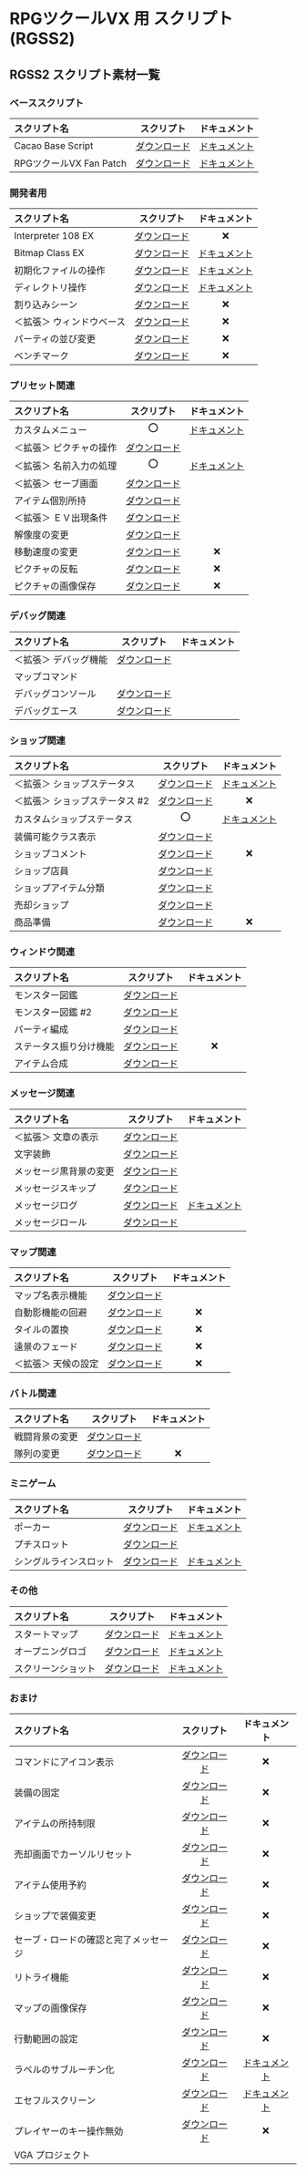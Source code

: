 # RPGツクールVX 用 スクリプト (RGSS2)

## RGSS2 スクリプト素材一覧

### ベーススクリプト

|スクリプト名|スクリプト|ドキュメント|
|:--|:-:|:-:|
|Cacao Base Script|[ダウンロード](https://raw.githubusercontent.com/cacao-soft/RMVX/main/cbs.rb)|[ドキュメント](docs/cbs.md)|
|RPGツクールVX Fan Patch|[ダウンロード](https://raw.githubusercontent.com/cacao-soft/RMVX/main/cao_sp.rb)|[ドキュメント](docs/cao_sp.md)|

### 開発者用

|スクリプト名|スクリプト|ドキュメント|
|:--|:-:|:-:|
|Interpreter 108 EX|[ダウンロード](https://raw.githubusercontent.com/cacao-soft/RMVX/main/Ex108i.rb)|:x:|
|Bitmap Class EX|[ダウンロード](https://raw.githubusercontent.com/cacao-soft/RMVX/main/ExBitmap.rb)|[ドキュメント](docs/ExBitmap.md)|
|初期化ファイルの操作|[ダウンロード](https://raw.githubusercontent.com/cacao-soft/RMVX/main/ExFile.rb)|[ドキュメント](docs/ExFile.md)|
|ディレクトリ操作|[ダウンロード](https://raw.githubusercontent.com/cacao-soft/RMVX/main/Dir.rb)|[ドキュメント](docs/ExDir.md)|
|割り込みシーン|[ダウンロード](https://raw.githubusercontent.com/cacao-soft/RMVX/main/Interrupt.rb)|:x:|
|＜拡張＞ ウィンドウベース|[ダウンロード](https://raw.githubusercontent.com/cacao-soft/RMVX/main/ExWindow.rb)|:x:|
|パーティの並び変更|[ダウンロード](https://raw.githubusercontent.com/cacao-soft/RMVX/main/Position.rb)|:x:|
|ベンチマーク|[ダウンロード](https://raw.githubusercontent.com/cacao-soft/RMVX/main/Benchmark.rb)|:x:|

### プリセット関連

|スクリプト名|スクリプト|ドキュメント|
|:--|:-:|:-:|
|カスタムメニュー|:o:|[ドキュメント](docs/CustomMenu.md)|
|＜拡張＞ ピクチャの操作|[ダウンロード](https://raw.githubusercontent.com/cacao-soft/RMVX/main/ExPicture.rb)||
|＜拡張＞ 名前入力の処理|:o:|[ドキュメント](docs/ExName.md)|
|＜拡張＞ セーブ画面|[ダウンロード](https://raw.githubusercontent.com/cacao-soft/RMVX/main/ExSave.rb)||
|アイテム個別所持|[ダウンロード](https://raw.githubusercontent.com/cacao-soft/RMVX/main/PersonalItems.rb)||
|＜拡張＞ ＥＶ出現条件|[ダウンロード](https://raw.githubusercontent.com/cacao-soft/RMVX/main/ExEvent.rb)||
|解像度の変更|[ダウンロード](https://raw.githubusercontent.com/cacao-soft/RMVX/main/Resolution.rb)||
|移動速度の変更|[ダウンロード](https://raw.githubusercontent.com/cacao-soft/RMVX/main/WalkSpeed.rb)|:x:|
|ピクチャの反転|[ダウンロード](https://raw.githubusercontent.com/cacao-soft/RMVX/main/PicMirror.rb)|:x:|
|ピクチャの画像保存|[ダウンロード](https://raw.githubusercontent.com/cacao-soft/RMVX/main/SavePicture.rb)|:x:|

### デバッグ関連

|スクリプト名|スクリプト|ドキュメント|
|:--|:-:|:-:|
|＜拡張＞ デバッグ機能|[ダウンロード](https://raw.githubusercontent.com/cacao-soft/RMVX/main/Debug.rb)||
|マップコマンド|||
|デバッグコンソール|[ダウンロード](https://raw.githubusercontent.com/cacao-soft/RMVX/main/Console.rb)||
|デバッグエース|[ダウンロード](https://raw.githubusercontent.com/cacao-soft/RMVX/main/DebugAce.rb)||

### ショップ関連

|スクリプト名|スクリプト|ドキュメント|
|:--|:-:|:-:|
|＜拡張＞ ショップステータス|[ダウンロード](https://raw.githubusercontent.com/cacao-soft/RMVX/main/ShopStatus1.rb)|[ドキュメント](docs/ShopStatus1.md)|
|＜拡張＞ ショップステータス #2|[ダウンロード](https://raw.githubusercontent.com/cacao-soft/RMVX/main/ShopStatus2.rb)|:x:|
|カスタムショップステータス|:o:|[ドキュメント](docs/CustomShopStatus.md)|
|装備可能クラス表示|[ダウンロード](https://raw.githubusercontent.com/cacao-soft/RMVX/main/ShopEquipClass.rb)||
|ショップコメント|[ダウンロード](https://raw.githubusercontent.com/cacao-soft/RMVX/main/ShopComment.rb)|:x:|
|ショップ店員|[ダウンロード](https://raw.githubusercontent.com/cacao-soft/RMVX/main/Staff2.rb)||
|ショップアイテム分類|[ダウンロード](https://raw.githubusercontent.com/cacao-soft/RMVX/main/ShopCategorize.rb)||
|売却ショップ|[ダウンロード](https://raw.githubusercontent.com/cacao-soft/RMVX/main/ShopShell.rb)||
|商品準備|[ダウンロード](https://raw.githubusercontent.com/cacao-soft/RMVX/main/ShopPreparation.rb)|:x:|

### ウィンドウ関連

|スクリプト名|スクリプト|ドキュメント|
|:--|:-:|:-:|
|モンスター図鑑|[ダウンロード](https://raw.githubusercontent.com/cacao-soft/RMVX/main/EnemyBook.rb)||
|モンスター図鑑 #2|[ダウンロード](https://raw.githubusercontent.com/cacao-soft/RMVX/main/MonsterBook.rb)||
|パーティ編成|[ダウンロード](https://raw.githubusercontent.com/cacao-soft/RMVX/main/Member.rb)||
|ステータス振り分け機能|[ダウンロード](https://raw.githubusercontent.com/cacao-soft/RMVX/main/StatusPoint.rb)|:x:|
|アイテム合成|[ダウンロード](https://raw.githubusercontent.com/cacao-soft/RMVX/main/MakeItem2.rb)||

### メッセージ関連

|スクリプト名|スクリプト|ドキュメント|
|:--|:-:|:-:|
|＜拡張＞ 文章の表示|[ダウンロード](https://raw.githubusercontent.com/cacao-soft/RMVX/main/ExMessage.rb)||
|文字装飾|[ダウンロード](https://raw.githubusercontent.com/cacao-soft/RMVX/main/ExDrawText.rb)||
|メッセージ黒背景の変更|[ダウンロード](https://raw.githubusercontent.com/cacao-soft/RMVX/main/ExMessageBack.rb)||
|メッセージスキップ|[ダウンロード](https://raw.githubusercontent.com/cacao-soft/RMVX/main/MessageSkip.rb)||
|メッセージログ|[ダウンロード](https://raw.githubusercontent.com/cacao-soft/RMVX/main/MessageLog.rb)|[ドキュメント](docs/MessageLog.md)|
|メッセージロール|[ダウンロード](https://raw.githubusercontent.com/cacao-soft/RMVX/main/MessageRoll.rb)||

### マップ関連

|スクリプト名|スクリプト|ドキュメント|
|:--|:-:|:-:|
|マップ名表示機能|[ダウンロード](https://raw.githubusercontent.com/cacao-soft/RMVX/main/Location.rb)||
|自動影機能の回避|[ダウンロード](https://raw.githubusercontent.com/cacao-soft/RMVX/main/Shadow.rb)|:x:|
|タイルの置換|[ダウンロード](https://raw.githubusercontent.com/cacao-soft/RMVX/main/ChangeTile.rb)|:x:|
|遠景のフェード|[ダウンロード](https://raw.githubusercontent.com/cacao-soft/RMVX/main/Parallax.rb)|:x:|
|＜拡張＞ 天候の設定|[ダウンロード](https://raw.githubusercontent.com/cacao-soft/RMVX/main/ExWeather.rb)|:x:|

### バトル関連

|スクリプト名|スクリプト|ドキュメント|
|:--|:-:|:-:|
|戦闘背景の変更|[ダウンロード](https://raw.githubusercontent.com/cacao-soft/RMVX/main/BattleBack.rb)||
|隊列の変更|[ダウンロード](https://raw.githubusercontent.com/cacao-soft/RMVX/main/Formation.rb)|:x:|

### ミニゲーム

|スクリプト名|スクリプト|ドキュメント|
|:--|:-:|:-:|
|ポーカー|[ダウンロード](https://raw.githubusercontent.com/cacao-soft/RMVX/main/Poker.rb)|[ドキュメント](docs/Poker.md)|
|プチスロット|[ダウンロード](https://raw.githubusercontent.com/cacao-soft/RMVX/main/PetiteSlot.rb)||
|シングルラインスロット|[ダウンロード](https://raw.githubusercontent.com/cacao-soft/RMVX/main/Slot.rb)|[ドキュメント](docs/Slot.md)|

### その他

|スクリプト名|スクリプト|ドキュメント|
|:--|:-:|:-:|
|スタートマップ|[ダウンロード](https://raw.githubusercontent.com/cacao-soft/RMVX/main/StartMap.rb)|[ドキュメント](docs/StartMap.md)|
|オープニングロゴ|[ダウンロード](https://raw.githubusercontent.com/cacao-soft/RMVX/main/Logo.rb)|[ドキュメント](docs/Logo.md)|
|スクリーンショット|[ダウンロード](https://raw.githubusercontent.com/cacao-soft/RMVX/main/ScreenShot.rb)|[ドキュメント](docs/ScreenShot.md)|

### おまけ

|スクリプト名|スクリプト|ドキュメント|
|:--|:-:|:-:|
|コマンドにアイコン表示|[ダウンロード](https://raw.githubusercontent.com/cacao-soft/RMVX/main/CommandIcon.rb)|:x:|
|装備の固定|[ダウンロード](https://raw.githubusercontent.com/cacao-soft/RMVX/main/FixEquip.rb)|:x:|
|アイテムの所持制限|[ダウンロード](https://raw.githubusercontent.com/cacao-soft/RMVX/main/LimitItem.rb)|:x:|
|売却画面でカーソルリセット|[ダウンロード](https://raw.githubusercontent.com/cacao-soft/RMVX/main/ShopSell_ResetCur.rb)|:x:|
|アイテム使用予約|[ダウンロード](https://raw.githubusercontent.com/cacao-soft/RMVX/main/EngageItem.rb)|:x:|
|ショップで装備変更|[ダウンロード](https://raw.githubusercontent.com/cacao-soft/RMVX/main/ShopEquip.rb)|:x:|
|セーブ・ロードの確認と完了メッセージ|[ダウンロード](https://raw.githubusercontent.com/cacao-soft/RMVX/main/SaveMessage.rb)|:x:|
|リトライ機能|[ダウンロード](https://raw.githubusercontent.com/cacao-soft/RMVX/main/Retry.rb)|:x:|
|マップの画像保存|[ダウンロード](https://raw.githubusercontent.com/cacao-soft/RMVX/main/MapShot.rb)|:x:|
|行動範囲の設定|[ダウンロード](https://raw.githubusercontent.com/cacao-soft/RMVX/main/RestrictionArea.rb)|:x:|
|ラベルのサブルーチン化|[ダウンロード](https://raw.githubusercontent.com/cacao-soft/RMVX/main/Subroutine.rb)|[ドキュメント](docs/Subroutine.md)|
|エセフルスクリーン|[ダウンロード](https://raw.githubusercontent.com/cacao-soft/RMVX/main/WindowSize.rb)|[ドキュメント](docs/WindowSize.md)|
|プレイヤーのキー操作無効|[ダウンロード](https://raw.githubusercontent.com/cacao-soft/RMVX/main/DisableKey.rb)|:x:|
|VGA プロジェクト|||
